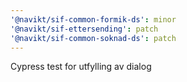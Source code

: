 ```yaml
---
'@navikt/sif-common-formik-ds': minor
'@navikt/sif-ettersending': patch
'@navikt/sif-common-soknad-ds': patch
---
```


Cypress test for utfylling av dialog
